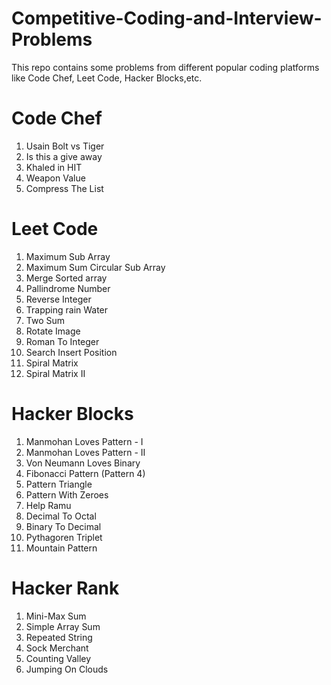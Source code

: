 # Competitive-Coding-and-Interview-Problems

This repo contains some problems from different popular coding platforms like Code Chef, Leet Code, Hacker Blocks,etc.

# Code Chef
1. Usain Bolt vs Tiger
2. Is this a give away
3. Khaled in HIT
4. Weapon Value
5. Compress The List


# Leet Code
1. Maximum Sub Array
2. Maximum Sum Circular Sub Array
3. Merge Sorted array
4. Pallindrome Number
5. Reverse Integer
6. Trapping rain Water
7. Two Sum
8. Rotate Image
9. Roman To Integer
10. Search Insert Position
11. Spiral Matrix
12. Spiral Matrix II



# Hacker Blocks
1. Manmohan Loves Pattern - I
2. Manmohan Loves Pattern - II
3. Von Neumann Loves Binary
4. Fibonacci Pattern (Pattern 4)
5. Pattern Triangle
6. Pattern With Zeroes
7. Help Ramu
8. Decimal To Octal
9. Binary To Decimal
10. Pythagoren Triplet
11. Mountain Pattern


# Hacker Rank
1. Mini-Max Sum
2. Simple Array Sum
3. Repeated String
4. Sock Merchant
5. Counting Valley
6. Jumping On Clouds
